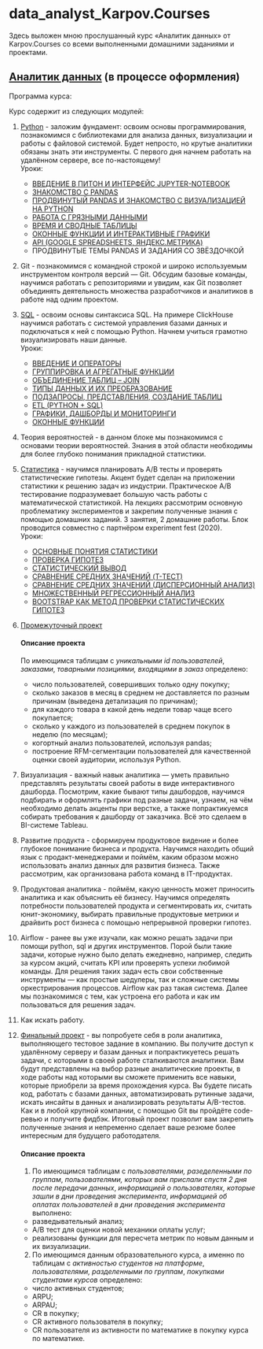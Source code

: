 # data_analyst_Karpov.Courses

Здесь выложен мною прослушанный курс «Аналитик данных» от Karpov.Courses со всеми выполненными домашними заданиями и проектами.

## [Аналитик данных](https://karpov.courses/analytics) (в процессе оформления)

Программа курса:

Курс содержит из следующих модулей:

1. [Python](https://github.com/Aculanma/data_analyst_Karpov.Courses/tree/main/KarpovCourses.Python) - заложим фундамент: освоим основы программирования, познакомимся с библиотеками для анализа данных, визуализации и работы с файловой системой. Будет непросто, но крутые аналитики обязаны знать эти инструменты. С первого дня начнем работать на удалённом сервере, все по-настоящему!  
Уроки:    
    - [ВВЕДЕНИЕ В ПИТОН И ИНТЕРФЕЙС JUPYTER-NOTEBOOK](https://github.com/Aculanma/data_analyst_Karpov.Courses/tree/main/KarpovCourses.Python/%D0%A3%D1%80%D0%BE%D0%BA%201.%20%D0%92%D0%92%D0%95%D0%94%D0%95%D0%9D%D0%98%D0%95%20%D0%92%20%D0%9F%D0%98%D0%A2%D0%9E%D0%9D%20%D0%98%20%D0%98%D0%9D%D0%A2%D0%95%D0%A0%D0%A4%D0%95%D0%99%D0%A1%20JUPYTER-NOTEBOOK)   
    - [ЗНАКОМСТВО С PANDAS](https://github.com/Aculanma/data_analyst_Karpov.Courses/tree/main/KarpovCourses.Python/%D0%A3%D1%80%D0%BE%D0%BA%202.%20%D0%97%D0%9D%D0%90%D0%9A%D0%9E%D0%9C%D0%A1%D0%A2%D0%92%D0%9E%20%D0%A1%20PANDAS)      
    - [ПРОДВИНУТЫЙ PANDAS И ЗНАКОМСТВО С ВИЗУАЛИЗАЦИЕЙ НА PYTHON](https://github.com/Aculanma/data_analyst_Karpov.Courses/tree/main/KarpovCourses.Python/%D0%A3%D1%80%D0%BE%D0%BA%203.%20%D0%9F%D0%A0%D0%9E%D0%94%D0%92%D0%98%D0%9D%D0%A3%D0%A2%D0%AB%D0%99%20PANDAS%20%D0%98%20%D0%97%D0%9D%D0%90%D0%9A%D0%9E%D0%9C%D0%A1%D0%A2%D0%92%D0%9E%20%D0%A1%20%D0%92%D0%98%D0%97%D0%A3%D0%90%D0%9B%D0%98%D0%97%D0%90%D0%A6%D0%98%D0%95%D0%99%20%D0%9D%D0%90%20PYTHON)    
    - [РАБОТА С ГРЯЗНЫМИ ДАННЫМИ](https://github.com/Aculanma/data_analyst_Karpov.Courses/tree/main/KarpovCourses.Python/%D0%A3%D1%80%D0%BE%D0%BA%204.%20%D0%A0%D0%90%D0%91%D0%9E%D0%A2%D0%90%20%D0%A1%20%D0%93%D0%A0%D0%AF%D0%97%D0%9D%D0%AB%D0%9C%D0%98%20%D0%94%D0%90%D0%9D%D0%9D%D0%AB%D0%9C%D0%98)  
    - [ВРЕМЯ И СВОДНЫЕ ТАБЛИЦЫ](https://github.com/Aculanma/data_analyst_Karpov.Courses/tree/main/KarpovCourses.Python/%D0%A3%D1%80%D0%BE%D0%BA%205.%20%D0%92%D0%A0%D0%95%D0%9C%D0%AF%20%D0%98%20%D0%A1%D0%92%D0%9E%D0%94%D0%9D%D0%AB%D0%95%20%D0%A2%D0%90%D0%91%D0%9B%D0%98%D0%A6%D0%AB)  
    - [ОКОННЫЕ ФУНКЦИИ И ИНТЕРАКТИВНЫЕ ГРАФИКИ](https://github.com/Aculanma/data_analyst_Karpov.Courses/tree/main/KarpovCourses.Python/%D0%A3%D1%80%D0%BE%D0%BA%206.%20%D0%9E%D0%9A%D0%9E%D0%9D%D0%9D%D0%AB%D0%95%20%D0%A4%D0%A3%D0%9D%D0%9A%D0%A6%D0%98%D0%98%20%D0%98%20%D0%98%D0%9D%D0%A2%D0%95%D0%A0%D0%90%D0%9A%D0%A2%D0%98%D0%92%D0%9D%D0%AB%D0%95%20%D0%93%D0%A0%D0%90%D0%A4%D0%98%D0%9A%D0%98)  
    - [API (GOOGLE SPREADSHEETS, ЯНДЕКС.МЕТРИКА)](https://github.com/Aculanma/data_analyst_Karpov.Courses/tree/main/KarpovCourses.Python/%D0%A3%D1%80%D0%BE%D0%BA%207.%20API%20(GOOGLE%20SPREADSHEETS%2C%20%D0%AF%D0%9D%D0%94%D0%95%D0%9A%D0%A1.%D0%9C%D0%95%D0%A2%D0%A0%D0%98%D0%9A%D0%90))   
    - ПРОДВИНУТЫЕ ТЕМЫ PANDAS И ЗАДАНИЯ СО ЗВЁЗДОЧКОЙ 
  
2. Git - познакомимся с командной строкой и широко используемым инструментом контроля версий — Git. Обсудим базовые команды, научимся работать с репозиториями и увидим, как Git позволяет объединять деятельность множества разработчиков и аналитиков в работе над одним проектом.  
3. [SQL](https://github.com/Aculanma/data_analyst_Karpov.Courses/tree/main/KarpovCourses.SQL) - освоим основы синтаксиса SQL. На примере ClickHouse научимся работать с системой управления базами данных и подключаться к ней с помощью Python. Начнем учиться грамотно визуализировать наши данные.  
Уроки:
    - [ВВЕДЕНИЕ И ОПЕРАТОРЫ](https://github.com/Aculanma/data_analyst_Karpov.Courses/blob/main/KarpovCourses.SQL/%D0%A3%D1%80%D0%BE%D0%BA%201.%20%D0%92%D0%92%D0%95%D0%94%D0%95%D0%9D%D0%98%D0%95%20%D0%98%20%D0%9E%D0%9F%D0%95%D0%A0%D0%90%D0%A2%D0%9E%D0%A0%D0%AB.ipynb)  
    - [ГРУППИРОВКА И АГРЕГАТНЫЕ ФУНКЦИИ](https://github.com/Aculanma/data_analyst_Karpov.Courses/blob/main/KarpovCourses.SQL/%D0%A3%D1%80%D0%BE%D0%BA%202.%20%D0%93%D0%A0%D0%A3%D0%9F%D0%9F%D0%98%D0%A0%D0%9E%D0%92%D0%9A%D0%90%20%D0%98%20%D0%90%D0%93%D0%A0%D0%95%D0%93%D0%90%D0%A2%D0%9D%D0%AB%D0%95%20%D0%A4%D0%A3%D0%9D%D0%9A%D0%A6%D0%98%D0%98.ipynb)  
    - [ОБЪЕДИНЕНИЕ ТАБЛИЦ – JOIN](https://github.com/Aculanma/data_analyst_Karpov.Courses/blob/main/KarpovCourses.SQL/%D0%A3%D1%80%D0%BE%D0%BA%203.%20%D0%9E%D0%91%D0%AA%D0%95%D0%94%D0%98%D0%9D%D0%95%D0%9D%D0%98%D0%95%20%D0%A2%D0%90%D0%91%D0%9B%D0%98%D0%A6%20%E2%80%93%20JOIN.ipynb)  
    - [ТИПЫ ДАННЫХ И ИХ ПРЕОБРАЗОВАНИЕ](https://github.com/Aculanma/data_analyst_Karpov.Courses/blob/main/KarpovCourses.SQL/%D0%A3%D1%80%D0%BE%D0%BA%204.%20%D0%A2%D0%98%D0%9F%D0%AB%20%D0%94%D0%90%D0%9D%D0%9D%D0%AB%D0%A5%20%D0%98%20%D0%98%D0%A5%20%D0%9F%D0%A0%D0%95%D0%9E%D0%91%D0%A0%D0%90%D0%97%D0%9E%D0%92%D0%90%D0%9D%D0%98%D0%95.ipynb)  
    - [ПОДЗАПРОСЫ, ПРЕДСТАВЛЕНИЯ, СОЗДАНИЕ ТАБЛИЦ](https://github.com/Aculanma/data_analyst_Karpov.Courses/blob/main/KarpovCourses.SQL/%D0%A3%D1%80%D0%BE%D0%BA%205.%20%D0%9F%D0%9E%D0%94%D0%97%D0%90%D0%9F%D0%A0%D0%9E%D0%A1%D0%AB%2C%20%D0%9F%D0%A0%D0%95%D0%94%D0%A1%D0%A2%D0%90%D0%92%D0%9B%D0%95%D0%9D%D0%98%D0%AF%2C%20%D0%A1%D0%9E%D0%97%D0%94%D0%90%D0%9D%D0%98%D0%95%20%D0%A2%D0%90%D0%91%D0%9B%D0%98%D0%A6.ipynb)  
    - [ETL (PYTHON + SQL)](https://github.com/Aculanma/data_analyst_Karpov.Courses/blob/main/KarpovCourses.SQL/%D0%A3%D1%80%D0%BE%D0%BA%206.%20ETL%20(PYTHON%20%2B%20SQL).ipynb)    
    - [ГРАФИКИ, ДАШБОРДЫ И МОНИТОРИНГИ](https://github.com/Aculanma/data_analyst_Karpov.Courses/blob/main/KarpovCourses.SQL/%D0%A3%D1%80%D0%BE%D0%BA%207.%20%D0%93%D0%A0%D0%90%D0%A4%D0%98%D0%9A%D0%98%2C%20%D0%94%D0%90%D0%A8%D0%91%D0%9E%D0%A0%D0%94%D0%AB%20%D0%98%20%D0%9C%D0%9E%D0%9D%D0%98%D0%A2%D0%9E%D0%A0%D0%98%D0%9D%D0%93%D0%98.ipynb)
    - [ОКОННЫЕ ФУНКЦИИ](https://github.com/Aculanma/data_analyst_Karpov.Courses/blob/main/KarpovCourses.SQL/%D0%A3%D1%80%D0%BE%D0%BA%208.%20%D0%9E%D0%9A%D0%9E%D0%9D%D0%9D%D0%AB%D0%95%20%D0%A4%D0%A3%D0%9D%D0%9A%D0%A6%D0%98%D0%98.ipynb)  
4. Теория вероятностей - в данном блоке мы познакомимся с основами теории вероятностей. Знания в этой области необходимы для более глубоко понимания прикладной статистики.  
5. [Статистика](https://github.com/Aculanma/data_analyst_Karpov.Courses/tree/main/KarpovCourses.Statistics) - научимся планировать A/B тесты и проверять статистические гипотезы. Акцент будет сделан на приложении статистики к решению задач из индустрии. Практическое A/B тестирование подразумевает большую часть работы с математической статистикой. На лекциях рассмотрим основную проблематику экспериментов и закрепим полученные знания с помощью домашних заданий. 3 занятия, 2 домашние работы. Блок проводится совместно с партнёром experiment fest (2020).   
Уроки:
    - [ОСНОВНЫЕ ПОНЯТИЯ СТАТИСТИКИ](https://github.com/Aculanma/data_analyst_Karpov.Courses/blob/main/KarpovCourses.Statistics/%D0%A3%D1%80%D0%BE%D0%BA%201.%20%D0%9E%D0%A1%D0%9D%D0%9E%D0%92%D0%9D%D0%AB%D0%95%20%D0%9F%D0%9E%D0%9D%D0%AF%D0%A2%D0%98%D0%AF%20%D0%A1%D0%A2%D0%90%D0%A2%D0%98%D0%A1%D0%A2%D0%98%D0%9A%D0%98/%D0%9F%D1%80%D0%BE%D0%B5%D0%BA%D1%82.%20%D0%9E%D0%A1%D0%9D%D0%9E%D0%92%D0%9D%D0%AB%D0%95%20%D0%9F%D0%9E%D0%9D%D0%AF%D0%A2%D0%98%D0%AF%20%D0%A1%D0%A2%D0%90%D0%A2%D0%98%D0%A1%D0%A2%D0%98%D0%9A%D0%98.ipynb)  
    - [ПРОВЕРКА ГИПОТЕЗ](https://github.com/Aculanma/data_analyst_Karpov.Courses/blob/main/KarpovCourses.Statistics/%D0%A3%D1%80%D0%BE%D0%BA%202.%20%D0%9F%D0%A0%D0%9E%D0%92%D0%95%D0%A0%D0%9A%D0%90%20%D0%93%D0%98%D0%9F%D0%9E%D0%A2%D0%95%D0%97/%D0%9F%D1%80%D0%BE%D0%B5%D0%BA%D1%82.%20%D0%9F%D0%A0%D0%9E%D0%92%D0%95%D0%A0%D0%9A%D0%90%20%D0%93%D0%98%D0%9F%D0%9E%D0%A2%D0%95%D0%97.ipynb)  
    - [СТАТИСТИЧЕСКИЙ ВЫВОД](https://github.com/Aculanma/data_analyst_Karpov.Courses/blob/main/KarpovCourses.Statistics/%D0%A3%D1%80%D0%BE%D0%BA%203.%20%D0%A1%D0%A2%D0%90%D0%A2%D0%98%D0%A1%D0%A2%D0%98%D0%A7%D0%95%D0%A1%D0%9A%D0%98%D0%99%20%D0%92%D0%AB%D0%92%D0%9E%D0%94/%D0%9F%D1%80%D0%BE%D0%B5%D0%BA%D1%82.%20%D0%A1%D0%A2%D0%90%D0%A2%D0%98%D0%A1%D0%A2%D0%98%D0%A7%D0%95%D0%A1%D0%9A%D0%98%D0%99%20%D0%92%D0%AB%D0%92%D0%9E%D0%94.ipynb)  
    - [СРАВНЕНИЕ СРЕДНИХ ЗНАЧЕНИЙ (T-ТЕСТ)](https://github.com/Aculanma/data_analyst_Karpov.Courses/blob/main/KarpovCourses.Statistics/%D0%A3%D1%80%D0%BE%D0%BA%204.%20%D0%A1%D0%A0%D0%90%D0%92%D0%9D%D0%95%D0%9D%D0%98%D0%95%20%D0%A1%D0%A0%D0%95%D0%94%D0%9D%D0%98%D0%A5%20%D0%97%D0%9D%D0%90%D0%A7%D0%95%D0%9D%D0%98%D0%99%20(T-%D0%A2%D0%95%D0%A1%D0%A2)/%D0%9F%D1%80%D0%BE%D0%B5%D0%BA%D1%82.%20%D0%A1%D0%A0%D0%90%D0%92%D0%9D%D0%95%D0%9D%D0%98%D0%95%20%D0%A1%D0%A0%D0%95%D0%94%D0%9D%D0%98%D0%A5%20%D0%97%D0%9D%D0%90%D0%A7%D0%95%D0%9D%D0%98%D0%99%20(T-%D0%A2%D0%95%D0%A1%D0%A2).ipynb)  
    - [СРАВНЕНИЕ СРЕДНИХ ЗНАЧЕНИЙ (ДИСПЕРСИОННЫЙ АНАЛИЗ)](https://github.com/Aculanma/data_analyst_Karpov.Courses/blob/main/KarpovCourses.Statistics/%D0%A3%D1%80%D0%BE%D0%BA%205.%20%D0%A1%D0%A0%D0%90%D0%92%D0%9D%D0%95%D0%9D%D0%98%D0%95%20%D0%A1%D0%A0%D0%95%D0%94%D0%9D%D0%98%D0%A5%20%D0%97%D0%9D%D0%90%D0%A7%D0%95%D0%9D%D0%98%D0%99%20(%D0%94%D0%98%D0%A1%D0%9F%D0%95%D0%A0%D0%A1%D0%98%D0%9E%D0%9D%D0%9D%D0%AB%D0%99%20%D0%90%D0%9D%D0%90%D0%9B%D0%98%D0%97)/%D0%9F%D1%80%D0%BE%D0%B5%D0%BA%D1%82.%20%D0%A1%D0%A0%D0%90%D0%92%D0%9D%D0%95%D0%9D%D0%98%D0%95%20%D0%A1%D0%A0%D0%95%D0%94%D0%9D%D0%98%D0%A5%20%D0%97%D0%9D%D0%90%D0%A7%D0%95%D0%9D%D0%98%D0%99%20(%D0%94%D0%98%D0%A1%D0%9F%D0%95%D0%A0%D0%A1%D0%98%D0%9E%D0%9D%D0%9D%D0%AB%D0%99%20%D0%90%D0%9D%D0%90%D0%9B%D0%98%D0%97).ipynb)  
    - [МНОЖЕСТВЕННЫЙ РЕГРЕССИОННЫЙ АНАЛИЗ](https://github.com/Aculanma/data_analyst_Karpov.Courses/blob/main/KarpovCourses.Statistics/%D0%A3%D1%80%D0%BE%D0%BA%206.%20%D0%9C%D0%9D%D0%9E%D0%96%D0%95%D0%A1%D0%A2%D0%92%D0%95%D0%9D%D0%9D%D0%AB%D0%99%20%D0%A0%D0%95%D0%93%D0%A0%D0%95%D0%A1%D0%A1%D0%98%D0%9E%D0%9D%D0%9D%D0%AB%D0%99%20%D0%90%D0%9D%D0%90%D0%9B%D0%98%D0%97/%D0%9F%D1%80%D0%BE%D0%B5%D0%BA%D1%82.%20%D0%9C%D0%9D%D0%9E%D0%96%D0%95%D0%A1%D0%A2%D0%92%D0%95%D0%9D%D0%9D%D0%AB%D0%99%20%D0%A0%D0%95%D0%93%D0%A0%D0%95%D0%A1%D0%A1%D0%98%D0%9E%D0%9D%D0%9D%D0%AB%D0%99%20%D0%90%D0%9D%D0%90%D0%9B%D0%98%D0%97.ipynb)  
    - [BOOTSTRAP КАК МЕТОД ПРОВЕРКИ СТАТИСТИЧЕСКИХ ГИПОТЕЗ](https://github.com/Aculanma/data_analyst_Karpov.Courses/blob/main/KarpovCourses.Statistics/%D0%A3%D1%80%D0%BE%D0%BA%207.%20BOOTSTRAP%20%D0%9A%D0%90%D0%9A%20%D0%9C%D0%95%D0%A2%D0%9E%D0%94%20%D0%9F%D0%A0%D0%9E%D0%92%D0%95%D0%A0%D0%9A%D0%98%20%D0%A1%D0%A2%D0%90%D0%A2%D0%98%D0%A1%D0%A2%D0%98%D0%A7%D0%95%D0%A1%D0%9A%D0%98%D0%A5%20%D0%93%D0%98%D0%9F%D0%9E%D0%A2%D0%95%D0%97/%D0%9F%D1%80%D0%BE%D0%B5%D0%BA%D1%82.%20BOOTSTRAP%20%D0%9A%D0%90%D0%9A%20%D0%9C%D0%95%D0%A2%D0%9E%D0%94%20%D0%9F%D0%A0%D0%9E%D0%92%D0%95%D0%A0%D0%9A%D0%98%20%D0%A1%D0%A2%D0%90%D0%A2%D0%98%D0%A1%D0%A2%D0%98%D0%A7%D0%95%D0%A1%D0%9A%D0%98%D0%A5%20%D0%93%D0%98%D0%9F%D0%9E%D0%A2%D0%95%D0%97.ipynb)  
6. [Промежуточный проект](https://github.com/Aculanma/data_analyst_Karpov.Courses/blob/main/Project%231(e-com)/Project%231(e-com).ipynb)  
    #### Описание проекта  
    По имеющимся таблицам с *уникальными id пользователей*, *заказами*, *товарными позициями, входящими в заказ* определено:  
    - число пользователей, совершивших только одну покупку;   
    - сколько заказов в месяц в среднем не доставляется по разным причинам (выведена детализация по причинам);  
    - для каждого товара в какой день недели товар чаще всего покупается;  
    - сколько у каждого из пользователей в среднем покупок в неделю (по месяцам);  
    - когортный анализ пользователей, используя pandas;  
    - построение RFM-сегментации пользователей для качественной оценки своей аудитории, используя Python.  
7. Визуализация - важный навык аналитика — уметь правильно представлять результаты своей работы в виде интерактивного дашборда. Посмотрим, какие бывают типы дашбордов, научимся подбирать и оформлять графики под разные задачи, узнаем, на чём необходимо делать акценты при верстке, а также попрактикуемся собирать требования к дашборду от заказчика. Всё это сделаем в BI-системе Tableau.  
8. Развитие продукта - сформируем продуктовое видение и более глубокое понимание бизнеса и продукта. Научимся находить общий язык с продакт-менеджерами и поймём, каким образом можно использовать анализ данных для развития бизнеса. Также рассмотрим, как организована работа команд в IT-продуктах.   
9. Продуктовая аналитика - поймём, какую ценность может приносить аналитика и как объяснить её бизнесу. Научимся определять потребности пользователей продукта и сегментировать их, считать юнит-экономику, выбирать правильные продуктовые метрики и драйвить рост бизнеса с помощью непрерывной проверки гипотез.  
10. Airflow - ранее вы уже изучали, как можно решать задачи при помощи python, sql и других инструментов. Порой были такие задачи, которые нужно было делать ежедневно, например, следить за курсом акций, считать KPI или проверять успехи любимой команды. Для решения таких задач есть свои собственные инструменты — как простые шедулеры, так и сложные системы оркестрирования процессов. Airflow как раз такая система. Далее мы познакомимся с тем, как устроена его работа и как им пользоваться для решения задач.  
11. Как искать работу.  
12. [Финальный проект](https://github.com/Aculanma/data_analyst_Karpov.Courses/blob/main/Project%232/Project%232.ipynb) - вы попробуете себя в роли аналитика, выполняющего тестовое задание в компанию. Вы получите доступ к удалённому серверу и базам данных и попрактикуетесь решать задачи, с которыми в своей работе сталкиваются аналитики. Вам будут представлены на выбор разные аналитические проекты, в ходе работы над которыми вы сможете применить все навыки, которые приобрели за время прохождения курса. Вы будете писать код, работать с базами данных, автоматизировать рутинные задачи, искать инсайты в данных и анализировать результаты A/B-тестов. Как и в любой крупной компании, с помощью Git вы пройдёте code-ревью и получите фидбэк. Итоговый проект позволит вам закрепить полученные знания и непременно сделает ваше резюме более интересным для будущего работодателя.  
    #### Описание проекта  
    1. По имеющимся таблицам с *пользователями, разеделенными по группам*, *пользователями, которых вам прислали спустя 2 дня после передачи данных*,  *информацией о пользователях, которые зашли в дни проведения эксперимента*, *информацией об оплатах пользователей в дни проведения эксперимента* выполнено:  
    - разведывательный анализ;  
    - А/B тест для оценки новой механики оплаты услуг;  
    - реализованы функции для пересчета метрик по новым данным и их визуализации.  

    2. По имеющимся данным образовательного курса, а именно по таблицам с *активностью студентов на платформе*, *пользователями, разделенными по группам*, *покупками студентами курсов* определено:  
    - число активных студентов;  
    - ARPU;  
    - ARPAU;  
    - CR в покупку;  
    - CR активного пользователя в покупку;  
    - CR пользователя из активности по математике в покупку курса по математике.  
